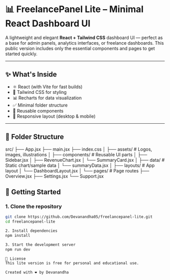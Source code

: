 # 📊 FreelancePanel Lite – Minimal React Dashboard UI

A lightweight and elegant **React + Tailwind CSS** dashboard UI — perfect as a base for admin panels, analytics interfaces, or freelance dashboards. This public version includes only the essential components and pages to get started quickly.

---

## ✨ What's Inside

- ⚛️ React (with Vite for fast builds)
- 🎨 Tailwind CSS for styling
- 📊 Recharts for data visualization
- ✅ Minimal folder structure
- 🧱 Reusable components
- 📱 Responsive layout (desktop & mobile)

---

## 📁 Folder Structure

src/
├── App.jsx
├── main.jsx
├── index.css
│
├── assets/ # Logos, images, illustrations
│
├── components/ # Reusable UI parts
│ ├── Sidebar.jsx
│ ├── RevenueChart.jsx
│ └── SummaryCard.jsx
│
├── data/ # Static chart/sample data
│ └── summaryData.jsx
│
├── layouts/ # App layout
│ └── DashboardLayout.jsx
│
└── pages/ # Page routes
├── Overview.jsx
├── Settings.jsx
└── Support.jsx

## 🚀 Getting Started

### 1. Clone the repository

```bash
git clone https://github.com/Devanandha05/freelancepanel-lite.git
cd freelancepanel-lite

2. Install dependencies
npm install

3. Start the development server
npm run dev

📄 License
This lite version is free for personal and educational use.

Created with ❤️ by Devanandha
